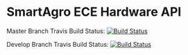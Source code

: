 # SmartAgro ECE Hardware API

Master Branch Travis Build Status:
[![Build Status](https://travis-ci.com/chris-kck/ECE_DesignAPI.svg?branch=master)](https://travis-ci.com/chris-kck/ECE_DesignAPI)

Develop Branch Travis Build Status:
[![Build Status](https://travis-ci.com/chris-kck/ECE_DesignAPI.svg?branch=develop)](https://travis-ci.com/chris-kck/ECE_DesignAPI)

